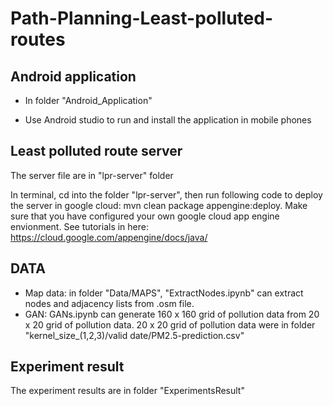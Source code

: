 # Path-Planning-Least-polluted-routes

## Android application

* In folder "Android_Application"

* Use Android studio to run and install the application in mobile phones

## Least polluted route server 

The server file are in "lpr-server" folder

In terminal, cd into the folder "lpr-server", then run following code to deploy the server in google cloud: mvn clean package appengine:deploy. Make sure that you have configured your own google cloud app engine envionment. See tutorials in here: https://cloud.google.com/appengine/docs/java/

## DATA

* Map data: in folder "Data/MAPS", "ExtractNodes.ipynb" can extract nodes and adjacency lists from .osm file.
* GAN: GANs.ipynb can generate 160 x 160 grid of pollution data from 20 x 20 grid of pollution data. 20 x 20 grid of pollution data were in folder "kernel_size_(1,2,3)/valid date/PM2.5-prediction.csv"

## Experiment result

The experiment results are in folder "ExperimentsResult"